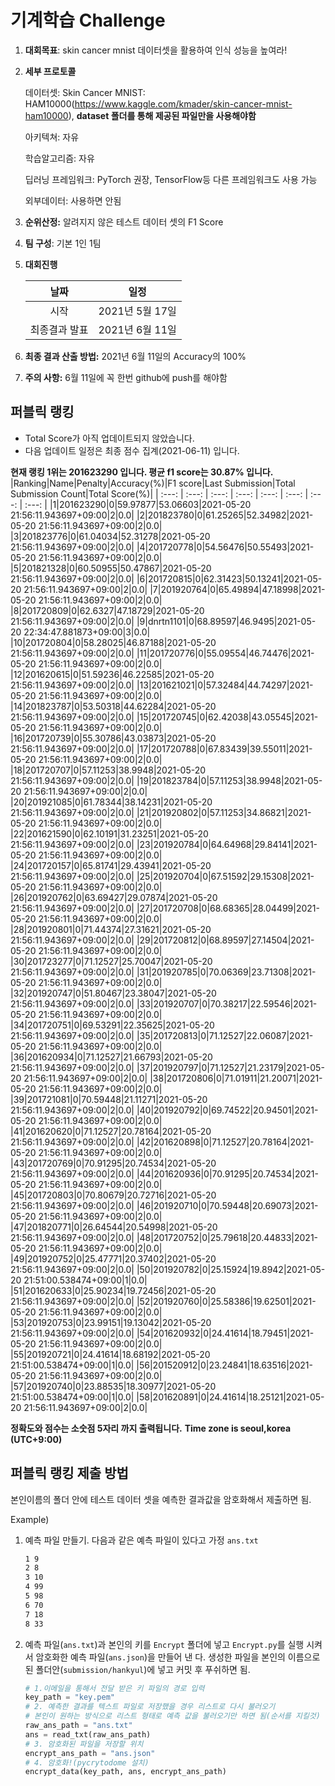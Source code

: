 # **기계학습 Challenge**
1. **대회목표**: skin cancer mnist 데이터셋을 활용하여 인식 성능을 높여라!

2. **세부 프로토콜**

   데이터셋: Skin Cancer MNIST: HAM10000(https://www.kaggle.com/kmader/skin-cancer-mnist-ham10000), 
           **dataset 폴더를 통해 제공된 파일만을 사용해야함**

   아키텍쳐: 자유

   학습알고리즘: 자유

   딥러닝 프레임워크: PyTorch 권장, TensorFlow등 다른 프레임워크도 사용 가능

   외부데이터: 사용하면 안됨

3. **순위산정:** 알려지지 않은 테스트 데이터 셋의 F1 Score

4. **팀 구성**: 기본 1인 1팀

5. **대회진행**

   |     날짜      |      일정       |
   | :-----------: | :-------------: |
   |     시작      | 2021년 5월 17일 |
   | 최종결과 발표 | 2021년 6월 11일  |

6. **최종 결과 산출 방법:** 2021년 6월 11일의 Accuracy의 100%

7. **주의 사항:** 6월 11일에 꼭 한번 github에 push를 해야함


## 퍼블릭 랭킹

  
- Total Score가 아직 업데이트되지 않았습니다. 
 - 다음 업데이트 일정은 최종 점수 집계(2021-06-11) 입니다.
  
**현재 랭킹 1위는 201623290 입니다. 평균 f1 score는 30.87% 입니다.**
|Ranking|Name|Penalty|Accuracy(%)|F1 score|Last Submission|Total Submission Count|Total Score(%)|
| :---: | :---: | :---: | :---: | :---: | :---: | :---: | :---: |
|1|201623290|0|59.97877|53.06603|2021-05-20 21:56:11.943697+09:00|2|0.0|
|2|201823780|0|61.25265|52.34982|2021-05-20 21:56:11.943697+09:00|2|0.0|
|3|201823776|0|61.04034|52.31278|2021-05-20 21:56:11.943697+09:00|2|0.0|
|4|201720778|0|54.56476|50.55493|2021-05-20 21:56:11.943697+09:00|2|0.0|
|5|201821328|0|60.50955|50.47867|2021-05-20 21:56:11.943697+09:00|2|0.0|
|6|201720815|0|62.31423|50.13241|2021-05-20 21:56:11.943697+09:00|2|0.0|
|7|201920764|0|65.49894|47.18998|2021-05-20 21:56:11.943697+09:00|2|0.0|
|8|201720809|0|62.6327|47.18729|2021-05-20 21:56:11.943697+09:00|2|0.0|
|9|dnrtn1101|0|68.89597|46.9495|2021-05-20 22:34:47.881873+09:00|3|0.0|
|10|201720804|0|58.28025|46.87188|2021-05-20 21:56:11.943697+09:00|2|0.0|
|11|201720776|0|55.09554|46.74476|2021-05-20 21:56:11.943697+09:00|2|0.0|
|12|201620615|0|51.59236|46.22585|2021-05-20 21:56:11.943697+09:00|2|0.0|
|13|201621021|0|57.32484|44.74297|2021-05-20 21:56:11.943697+09:00|2|0.0|
|14|201823787|0|53.50318|44.62284|2021-05-20 21:56:11.943697+09:00|2|0.0|
|15|201720745|0|62.42038|43.05545|2021-05-20 21:56:11.943697+09:00|2|0.0|
|16|201720739|0|55.30786|43.03873|2021-05-20 21:56:11.943697+09:00|2|0.0|
|17|201720788|0|67.83439|39.55011|2021-05-20 21:56:11.943697+09:00|2|0.0|
|18|201720707|0|57.11253|38.9948|2021-05-20 21:56:11.943697+09:00|2|0.0|
|19|201823784|0|57.11253|38.9948|2021-05-20 21:56:11.943697+09:00|2|0.0|
|20|201921085|0|61.78344|38.14231|2021-05-20 21:56:11.943697+09:00|2|0.0|
|21|201920802|0|57.11253|34.86821|2021-05-20 21:56:11.943697+09:00|2|0.0|
|22|201621590|0|62.10191|31.23251|2021-05-20 21:56:11.943697+09:00|2|0.0|
|23|201920784|0|64.64968|29.84141|2021-05-20 21:56:11.943697+09:00|2|0.0|
|24|201720157|0|65.81741|29.43941|2021-05-20 21:56:11.943697+09:00|2|0.0|
|25|201920704|0|67.51592|29.15308|2021-05-20 21:56:11.943697+09:00|2|0.0|
|26|201920762|0|63.69427|29.07874|2021-05-20 21:56:11.943697+09:00|2|0.0|
|27|201720708|0|68.68365|28.04499|2021-05-20 21:56:11.943697+09:00|2|0.0|
|28|201920801|0|71.44374|27.31621|2021-05-20 21:56:11.943697+09:00|2|0.0|
|29|201720812|0|68.89597|27.14504|2021-05-20 21:56:11.943697+09:00|2|0.0|
|30|201723277|0|71.12527|25.70047|2021-05-20 21:56:11.943697+09:00|2|0.0|
|31|201920785|0|70.06369|23.71308|2021-05-20 21:56:11.943697+09:00|2|0.0|
|32|201920747|0|51.80467|23.38047|2021-05-20 21:56:11.943697+09:00|2|0.0|
|33|201920707|0|70.38217|22.59546|2021-05-20 21:56:11.943697+09:00|2|0.0|
|34|201720751|0|69.53291|22.35625|2021-05-20 21:56:11.943697+09:00|2|0.0|
|35|201720813|0|71.12527|22.06087|2021-05-20 21:56:11.943697+09:00|2|0.0|
|36|201620934|0|71.12527|21.66793|2021-05-20 21:56:11.943697+09:00|2|0.0|
|37|201920797|0|71.12527|21.23179|2021-05-20 21:56:11.943697+09:00|2|0.0|
|38|201720806|0|71.01911|21.20071|2021-05-20 21:56:11.943697+09:00|2|0.0|
|39|201721081|0|70.59448|21.11271|2021-05-20 21:56:11.943697+09:00|2|0.0|
|40|201920792|0|69.74522|20.94501|2021-05-20 21:56:11.943697+09:00|2|0.0|
|41|201620620|0|71.12527|20.78164|2021-05-20 21:56:11.943697+09:00|2|0.0|
|42|201620898|0|71.12527|20.78164|2021-05-20 21:56:11.943697+09:00|2|0.0|
|43|201720769|0|70.91295|20.74534|2021-05-20 21:56:11.943697+09:00|2|0.0|
|44|201620936|0|70.91295|20.74534|2021-05-20 21:56:11.943697+09:00|2|0.0|
|45|201720803|0|70.80679|20.72716|2021-05-20 21:56:11.943697+09:00|2|0.0|
|46|201920710|0|70.59448|20.69073|2021-05-20 21:56:11.943697+09:00|2|0.0|
|47|201820771|0|26.64544|20.54998|2021-05-20 21:56:11.943697+09:00|2|0.0|
|48|201720752|0|25.79618|20.44833|2021-05-20 21:56:11.943697+09:00|2|0.0|
|49|201920752|0|25.47771|20.37402|2021-05-20 21:56:11.943697+09:00|2|0.0|
|50|201920782|0|25.15924|19.8942|2021-05-20 21:51:00.538474+09:00|1|0.0|
|51|201620633|0|25.90234|19.72456|2021-05-20 21:56:11.943697+09:00|2|0.0|
|52|201920760|0|25.58386|19.62501|2021-05-20 21:56:11.943697+09:00|2|0.0|
|53|201920753|0|23.99151|19.13042|2021-05-20 21:56:11.943697+09:00|2|0.0|
|54|201620932|0|24.41614|18.79451|2021-05-20 21:56:11.943697+09:00|2|0.0|
|55|201920721|0|24.41614|18.68192|2021-05-20 21:51:00.538474+09:00|1|0.0|
|56|201520912|0|23.24841|18.63516|2021-05-20 21:56:11.943697+09:00|2|0.0|
|57|201920740|0|23.88535|18.30977|2021-05-20 21:51:00.538474+09:00|1|0.0|
|58|201620891|0|24.41614|18.25121|2021-05-20 21:56:11.943697+09:00|2|0.0|


**정확도와 점수는 소숫점 5자리 까지 출력됩니다.**
**Time zone is seoul,korea (UTC+9:00)**
## 퍼블릭 랭킹 제출 방법

본인이름의 폴더 안에 테스트 데이터 셋을 예측한 결과값을 암호화해서 제출하면 됨.

Example) 

1. 예측 파일 만들기. 다음과 같은 예측 파일이 있다고 가정 `ans.txt`

   ```tex
   1 9
   2 8
   3 10
   4 99
   5 98
   6 70
   7 18
   8 33
   ```

2. 예측 파일(`ans.txt`)과 본인의 키를 `Encrypt` 폴더에 넣고 `Encrypt.py`를 실행 시켜서 암호화한 예측 파일(`ans.json`)을 만들어 낸 다. 생성한 파일을 본인의 이름으로 된 폴더안(`submission/hankyul`)에 넣고 커밋 후 푸쉬하면 됨.

   ```python
   # 1.이메일을 통해서 전달 받은 키 파일의 경로 입력
   key_path = "key.pem"
   # 2. 예측한 결과를 텍스트 파일로 저장했을 경우 리스트로 다시 불러오기
   # 본인이 원하는 방식으로 리스트 형태로 예측 값을 불러오기만 하면 됨(순서를 지킬것)
   raw_ans_path = "ans.txt"
   ans = read_txt(raw_ans_path)
   # 3. 암호화된 파일을 저장할 위치
   encrypt_ans_path = "ans.json"
   # 4. 암호화!(pycrytodome 설치)
   encrypt_data(key_path, ans, encrypt_ans_path)
   ```




